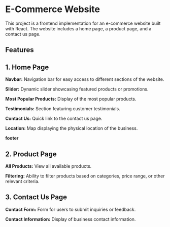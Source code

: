 

# E-Commerce Website
This project is a frontend implementation for an e-commerce website built with React. The website includes a home page, a product page, and a contact us page.



## Features
## 1. Home Page

**Navbar:** Navigation bar for easy access to different sections of the website.

**Slider:** Dynamic slider showcasing featured products or promotions.

**Most Popular Products:** Display of the most popular products.

**Testimonials:** Section featuring customer testimonials.

**Contact Us:** Quick link to the contact us page.

**Location:** Map displaying the physical location of the business.

**footer**

## 2. Product Page
**All Products:** View all available products.

**Filtering:** Ability to filter products based on categories, price range, or other relevant criteria.

## 3. Contact Us Page
**Contact Form:** Form for users to submit inquiries or feedback.

**Contact Information:** Display of business contact information.
